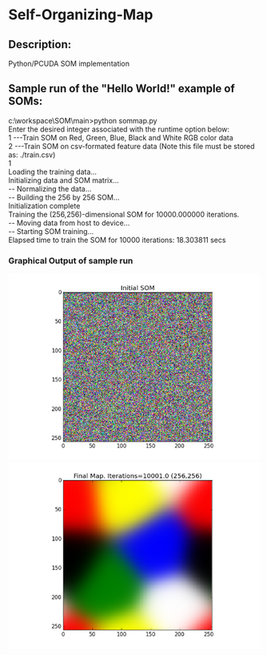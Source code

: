 # Self-Organizing-Map
## Description:
Python/PCUDA SOM implementation

## Sample run of the "Hello World!" example of SOMs:
c:\workspace\SOM\main>python sommap.py  
Enter the desired integer associated with the runtime option below:  
1 ---Train SOM on Red, Green, Blue, Black and White RGB color data  
2 ---Train SOM on csv-formated feature data (Note this file must be stored as: ./train.csv)  
1  
Loading the training data...  
Initializing data and SOM matrix...  
-- Normalizing the data...  
-- Building the 256 by 256 SOM...  
Initialization complete  
Training the (256,256)-dimensional SOM for 10000.000000 iterations.  
-- Moving data from host to device...  
-- Starting SOM training...  
Elapsed time to train the SOM for 10000 iterations: 18.303811 secs  
### Graphical Output of sample run
![Initial Randomized Map](/InitialRandomizedSOM.png)
![Final Map](/FinalSOM.png)

